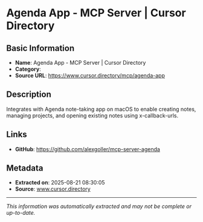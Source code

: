 # Agenda App - MCP Server | Cursor Directory

## Basic Information
- **Name**: Agenda App - MCP Server | Cursor Directory
- **Category**: 
- **Source URL**: https://www.cursor.directory/mcp/agenda-app

## Description
Integrates with Agenda note-taking app on macOS to enable creating notes, managing projects, and opening existing notes using x-callback-urls.

## Links
- **GitHub**: https://github.com/alexgoller/mcp-server-agenda
## Metadata
- **Extracted on**: 2025-08-21 08:30:05
- **Source**: www.cursor.directory

---
*This information was automatically extracted and may not be complete or up-to-date.*
